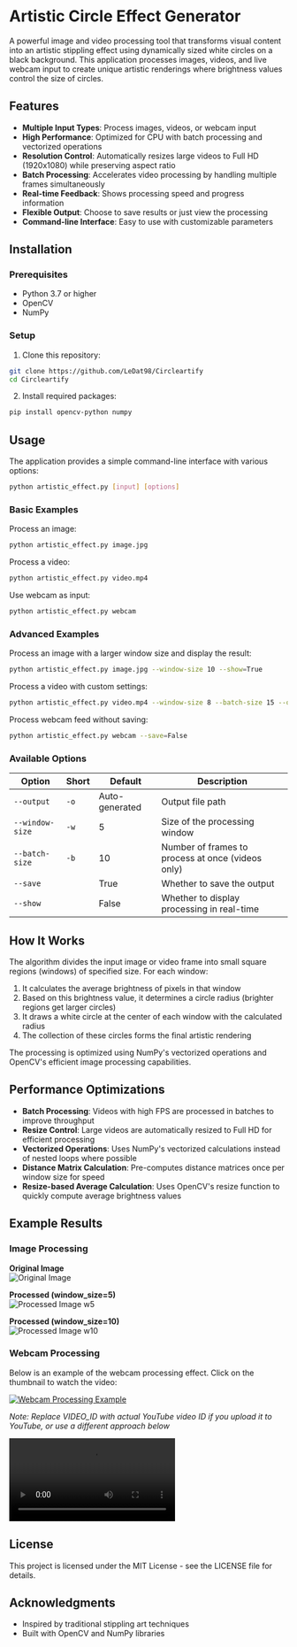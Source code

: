 # Artistic Circle Effect Generator

A powerful image and video processing tool that transforms visual content into an artistic stippling effect using dynamically sized white circles on a black background. This application processes images, videos, and live webcam input to create unique artistic renderings where brightness values control the size of circles.

## Features

- **Multiple Input Types**: Process images, videos, or webcam input
- **High Performance**: Optimized for CPU with batch processing and vectorized operations
- **Resolution Control**: Automatically resizes large videos to Full HD (1920x1080) while preserving aspect ratio
- **Batch Processing**: Accelerates video processing by handling multiple frames simultaneously
- **Real-time Feedback**: Shows processing speed and progress information
- **Flexible Output**: Choose to save results or just view the processing
- **Command-line Interface**: Easy to use with customizable parameters

## Installation

### Prerequisites

- Python 3.7 or higher
- OpenCV
- NumPy

### Setup

1. Clone this repository:
```bash
git clone https://github.com/LeDat98/Circleartify
cd Circleartify
```

2. Install required packages:
```bash
pip install opencv-python numpy
```

## Usage

The application provides a simple command-line interface with various options:

```bash
python artistic_effect.py [input] [options]
```

### Basic Examples

Process an image:
```bash
python artistic_effect.py image.jpg
```

Process a video:
```bash
python artistic_effect.py video.mp4
```

Use webcam as input:
```bash
python artistic_effect.py webcam
```

### Advanced Examples

Process an image with a larger window size and display the result:
```bash
python artistic_effect.py image.jpg --window-size 10 --show=True
```

Process a video with custom settings:
```bash
python artistic_effect.py video.mp4 --window-size 8 --batch-size 15 --output processed_video.mp4
```

Process webcam feed without saving:
```bash
python artistic_effect.py webcam --save=False
```

### Available Options

| Option | Short | Default | Description |
|--------|-------|---------|-------------|
| `--output` | `-o` | Auto-generated | Output file path |
| `--window-size` | `-w` | 5 | Size of the processing window |
| `--batch-size` | `-b` | 10 | Number of frames to process at once (videos only) |
| `--save` | | True | Whether to save the output |
| `--show` | | False | Whether to display processing in real-time |

## How It Works

The algorithm divides the input image or video frame into small square regions (windows) of specified size. For each window:

1. It calculates the average brightness of pixels in that window
2. Based on this brightness value, it determines a circle radius (brighter regions get larger circles)
3. It draws a white circle at the center of each window with the calculated radius
4. The collection of these circles forms the final artistic rendering

The processing is optimized using NumPy's vectorized operations and OpenCV's efficient image processing capabilities.

## Performance Optimizations

- **Batch Processing**: Videos with high FPS are processed in batches to improve throughput
- **Resize Control**: Large videos are automatically resized to Full HD for efficient processing
- **Vectorized Operations**: Uses NumPy's vectorized calculations instead of nested loops where possible
- **Distance Matrix Calculation**: Pre-computes distance matrices once per window size for speed
- **Resize-based Average Calculation**: Uses OpenCV's resize function to quickly compute average brightness values

## Example Results

### Image Processing

**Original Image**  
![Original Image](images/example/hokusai040_main.jpg)

**Processed (window_size=5)**  
![Processed Image w5](images/example/hokusai040_main_art_5px.jpg)

**Processed (window_size=10)**  
![Processed Image w10](images/example/hokusai040_main_art_10px.jpg)

### Webcam Processing

Below is an example of the webcam processing effect. Click on the thumbnail to watch the video:

[![Webcam Processing Example](https://img.youtube.com/vi/VIDEO_ID/0.jpg)](https://github.com/LeDat98/Circleartify/raw/main/examples/webcam_art_20250411-161217.mp4)

*Note: Replace VIDEO_ID with actual YouTube video ID if you upload it to YouTube, or use a different approach below*

<!-- Alternative approach using HTML if your repo has the video file: -->
<video src="https://github.com/LeDat98/Circleartify/raw/main/examples/webcam_art_20250411-161217.mp4" controls="controls" style="max-width: 730px;">
</video>

<!-- Another alternative using an animated GIF created from your video: -->
<!-- ![Webcam Processing Demo](examples/webcam_demo.gif) -->

## License

This project is licensed under the MIT License - see the LICENSE file for details.

## Acknowledgments

- Inspired by traditional stippling art techniques
- Built with OpenCV and NumPy libraries
